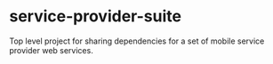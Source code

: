 # service-provider-suite
Top level project for sharing dependencies for a set of mobile service provider web services. 

